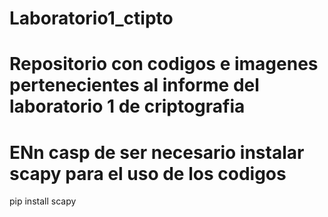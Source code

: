# Laboratorio1_ctipto

# Repositorio con codigos  e imagenes pertenecientes al informe del laboratorio 1 de criptografia

# ENn casp de ser necesario instalar scapy para el uso de los codigos
pip install scapy
